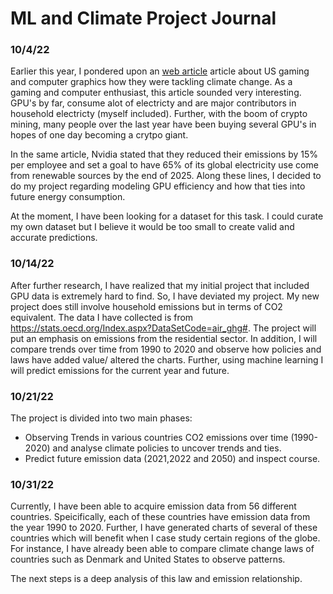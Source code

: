 # ML and Climate Project Journal


### 10/4/22

Earlier this year, I pondered upon an [web article](https://sustainabilitymag.com/esg/how-nvidia-fighting-climate-change-omniverse) article about US gaming and computer graphics how they were tackling climate change. As a gaming and computer enthusiast, this article sounded very interesting. GPU's by far, consume alot of electricty and are major contributors in household electricty (myself included). Further, with the boom of crypto mining, many people over the last year have been buying several GPU's in hopes of one day becoming a crytpo giant. 

In the same article, Nvidia stated that they reduced their emissions by 15% per employee and set a goal to have 65% of its global electricity use come from renewable sources by the end of 2025. Along these lines, I decided to do my project regarding modeling GPU efficiency and how that ties into future energy consumption.

At the moment, I have been looking for a dataset for this task. I could curate my own dataset but I believe it would be too small to create valid and accurate predictions.

### 10/14/22 

After further research, I have realized that my initial project that included GPU data is extremely hard to find. So, I have deviated my project. My new project does still involve household emissions but in terms of CO2 equivalent. The data I have collected is from https://stats.oecd.org/Index.aspx?DataSetCode=air_ghg#. The project will put an emphasis on emissions from the residential sector. In addition, I will compare trends over time from 1990 to 2020 and observe how policies and laws have added value/ altered the charts. Further, using machine learning I will predict emissions for the current year and future.

### 10/21/22

The project is divided into two main phases: 
- Observing Trends in various countries CO2 emissions over time (1990-2020) and analyse climate policies to uncover trends and ties.
- Predict future emission data (2021,2022 and 2050) and inspect course.

### 10/31/22

Currently, I have been able to acquire emission data from 56 different countries. Speicifically, each of these countries have emission data from the year 1990 to 2020.
Further, I have generated charts of several of these countries which will benefit when I case study certain regions of the globe. For instance, I have already been able to compare climate change laws of countries such as Denmark and United States to observe patterns.

The next steps is a deep analysis of this law and emission relationship. 
